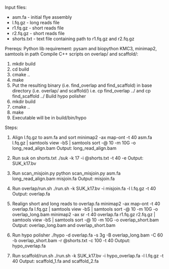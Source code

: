 Input files:
- asm.fa - initial flye assembly
- l.fq.gz - long reads file
- r1.fq.gz - short reads file
- r2.fq.gz - short reads file
- shorts.txt - text file containing path to r1.fq.gz and r2.fq.gz

Prereqs:
Python lib requirement: pysam and biopython
KMC3, minimap2, samtools in path
Compile C++ scripts on overlap/ and scaffold/:
1. mkdir build
2. cd build
3. cmake ..
4. make
5. Put the resulting binary (i.e. find_overlap and find_scaffold) in base directory (i.e. overlap/ and scaffold/)
    i.e. cp find_overlap ../ and cp find_scaffold ../
Build hypo polisher
1. mkdir build
2. cmake ..
3. make
4. Executable will be in build/bin/hypo

Steps:
1. Align l.fq.gz to asm.fa and sort
minimap2 -ax map-ont -t 40 asm.fa l.fq.gz | samtools view -bS | samtools sort -@ 10 -m 10G -o long_read_align.bam
Output: long_read_align.bam

2. Run suk on shorts.txt
./suk -k 17 -i @shorts.txt -t 40 -e
Output: SUK_k17.bv

3. Run scan_misjoin.py
python scan_misjoin.py asm.fa long_read_align.bam misjoin.fa
Output: misjoin.fa

4. Run overlap/run.sh
./run.sh -k SUK_k17.bv -i misjoin.fa -l l.fq.gz -t 40
Output: overlap.fa

5. Realign short and long reads to overlap.fa
minimap2 -ax map-ont -t 40 overlap.fa l.fq.gz | samtools view -bS | samtools sort -@ 10 -m 10G -o overlap_long.bam
minimap2 -ax sr -t 40 overlap.fa r1.fq.gz r2.fq.gz | samtools view -bS | samtools sort -@ 10 -m 10G -o overlap_short.bam
Output: overlap_long.bam and overlap_short.bam

5. Run hypo polisher
./hypo -d overlap.fa -s 3g -B overlap_long.bam -C 60 -b overlap_short.bam -r @shorts.txt -c 100 -t 40
Output: hypo_overlap.fa

6. Run scaffold/run.sh
./run.sh -k SUK_k17.bv -i hypo_overlap.fa -l l.fq.gz -t 40
Output: scaffold_1.fa and scaffold_2.fa
